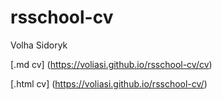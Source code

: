 # rsschool-cv
Volha Sidoryk

[.md cv] (https://voliasi.github.io/rsschool-cv/cv)

[.html cv] (https://voliasi.github.io/rsschool-cv/)
